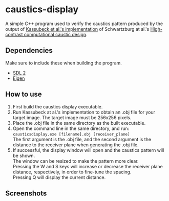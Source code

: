 # caustics-display

A simple C++ program used to verify the caustics pattern produced by the output of [Kassubeck et al.'s implementation](https://github.com/CompN3rd/ShapeFromCaustics/tree/main/schwartzburg_2014) of Schwartzburg at al.'s [High-contrast computational caustic design](https://dl.acm.org/doi/10.1145/2601097.2601200).

## Dependencies

Make sure to include these when building the program.
- [SDL 2](https://www.libsdl.org/)
- [Eigen](https://eigen.tuxfamily.org/)

## How to use

1. First build the caustics display executable.
2. Run Kassubeck at al.'s implementation to obtain an .obj file for your target image. The target image must be 256x256 pixels.
3. Place the .obj file in the same directory as the built executable.
4. Open the command line in the same directory, and run:
`causticsdisplay.exe [filename].obj [receiver_plane]`
<br>The first argument is the .obj file, and the second argument is the distance to the receiver plane when generating the .obj file.
5. If successful, the display window will open and the caustics pattern will be shown.
<br>The window can be resized to make the pattern more clear.
<br>Pressing the W and S keys will increase or decrease the receiver plane distance, respectively, in order to fine-tune the spacing.
<br>Pressing Q will display the current distance.

## Screenshots
